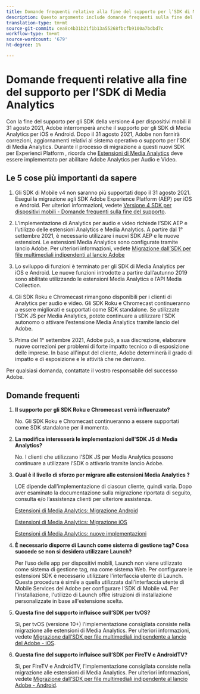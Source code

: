 ```yaml
---
title: Domande frequenti relative alla fine del supporto per l’SDK di Media Analytics
description: Questo argomento include domande frequenti sulla fine del supporto per gli SDK di Media Analytics.
translation-type: tm+mt
source-git-commit: cea8c4b31b21f1b13a55268fbcfb9100a7bdbd7c
workflow-type: tm+mt
source-wordcount: '679'
ht-degree: 1%

---
```



# Domande frequenti relative alla fine del supporto per l’SDK di Media Analytics

Con la fine del supporto per gli SDK della versione 4 per dispositivi mobili il 31 agosto 2021,  Adobe interromperà anche il supporto per gli SDK di Media Analytics per iOS e Android. Dopo il 31 agosto 2021,  Adobe non fornirà correzioni, aggiornamenti relativi al sistema operativo o supporto per l’SDK di Media Analytics.  Durante il processo di migrazione a questi nuovi SDK per Experienci Platform , ricorda che [Estensioni di Media Analytics](https://aep-sdks.gitbook.io/docs/using-mobile-extensions/adobe-media-analytics) deve essere implementato per abilitare  Adobe Analytics per Audio e Video.

## Le 5 cose più importanti da sapere

1. Gli SDK di Mobile v4 non saranno più supportati dopo il 31 agosto 2021. Esegui la migrazione agli SDK Adobe Experience Platform (AEP) per iOS e Android. Per ulteriori informazioni, vedete [Versione 4 SDK per dispositivi mobili - Domande frequenti sulla fine del supporto](https://aep-sdks.gitbook.io/docs/version-4-sdk-end-of-support-faq).

1. L’implementazione di Analytics per audio e video richiede l’SDK AEP e l’utilizzo delle estensioni Analytics e Media Analytics. A partire dal 1° settembre 2021, è necessario utilizzare i nuovi SDK AEP e le nuove estensioni.  Le estensioni Media Analytics sono configurate tramite  lancio Adobe.  Per ulteriori informazioni, vedete [Migrazione dall’SDK per file multimediali indipendenti al lancio  Adobe](https://docs.adobe.com/content/help/en/media-analytics/using/sdk-implement/sdk-to-launch/sdk-to-launch-migration.html)

1. Lo sviluppo di funzioni è terminato per gli SDK di Media Analytics per iOS e Android.  Le nuove funzioni introdotte a partire dall’autunno 2019 sono abilitate utilizzando le estensioni Media Analytics e l’API Media Collection.

1. Gli SDK Roku e Chromecast rimangono disponibili per i clienti di Analytics per audio e video. Gli SDK Roku e Chromecast continueranno a essere migliorati e supportati come SDK standalone.  Se utilizzate l’SDK JS per Media Analytics, potete continuare a utilizzare l’SDK autonomo o attivare l’estensione Media Analytics tramite  lancio del Adobe.

1. Prima del 1° settembre 2021,  Adobe può, a sua discrezione, elaborare nuove correzioni per problemi di forte impatto tecnico o di esposizione delle imprese. In base all&#39;input del cliente,  Adobe determinerà il grado di impatto e di esposizione e le attività che ne derivano.

Per qualsiasi domanda, contattate il vostro responsabile del successo  Adobe.

## Domande frequenti

1. **Il supporto per gli SDK Roku e Chromecast verrà influenzato? &#x200B;**

   No.  Gli SDK Roku e Chromecast continueranno a essere supportati come SDK standalone per il momento. &#x200B; &#x200B;
1. **La modifica interesserà le implementazioni dell&#39;SDK JS di Media Analytics? &#x200B;**

   No.  I clienti che utilizzano l’SDK JS per Media Analytics possono continuare a utilizzare l’SDK o attivarlo tramite  lancio Adobe. &#x200B;
1. **Qual è il livello di sforzo per migrare alle estensioni Media Analytics &#x200B;?**

   LOE dipende dall’implementazione di ciascun cliente, quindi varia.  Dopo aver esaminato la documentazione sulla migrazione riportata di seguito, consulta e/o l’assistenza clienti per ulteriore assistenza.

   [Estensioni di Media Analytics: Migrazione Android](https://docs.adobe.com/content/help/en/media-analytics/using/sdk-implement/sdk-to-launch/sdk-to-launch-migration-platforms/sdk-to-launch-migration-android.html)

   [Estensioni di Media Analytics: Migrazione iOS](https://docs.adobe.com/content/help/en/media-analytics/using/sdk-implement/sdk-to-launch/sdk-to-launch-migration-platforms/sdk-to-launch-migration-ios.html)

   [Estensioni di Media Analytics: nuove implementazioni](https://aep-sdks.gitbook.io/docs/using-mobile-extensions/adobe-media-analytics)

1. **È necessario disporre di Launch come sistema di gestione tag? Cosa succede se non si desidera utilizzare Launch?**

   Per l’uso delle app per dispositivi mobili, Launch non viene utilizzato come sistema di gestione tag, ma come sistema Web.  Per configurare le estensioni SDK è necessario utilizzare l&#39;interfaccia utente di Launch. Questa procedura è simile a quella utilizzata dall&#39;interfaccia utente di Mobile Services del  Adobe per configurare l&#39;SDK di Mobile v4. Per l&#39;installazione, l&#39;utilizzo di Launch offre istruzioni di installazione personalizzate in base all&#39;estensione scelta.

1. **Questa fine del supporto influisce sull’SDK per tvOS?**

   Sì, per tvOS (versione 10+) l&#39;implementazione consigliata consiste nella migrazione alle estensioni di Media Analytics.  Per ulteriori informazioni, vedete [Migrazione dall’SDK per file multimediali indipendente a  lancio del Adobe - iOS](https://docs.adobe.com/content/help/en/media-analytics/using/sdk-implement/sdk-to-launch/sdk-to-launch-migration-platforms/sdk-to-launch-migration-ios.html).

1. **Questa fine del supporto influisce sull’SDK per FireTV e AndroidTV? &#x200B;**

   Sì, per FireTV e AndroidTV, l’implementazione consigliata consiste nella migrazione alle estensioni di Media Analytics.  Per ulteriori informazioni, vedete [Migrazione dall’SDK per file multimediali indipendente al lancio  Adobe - Android](https://docs.adobe.com/content/help/en/media-analytics/using/sdk-implement/sdk-to-launch/sdk-to-launch-migration-platforms/sdk-to-launch-migration-android.html).
